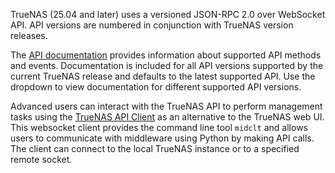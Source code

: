 &NewLine;

TrueNAS (25.04 and later) uses a versioned JSON-RPC 2.0 over WebSocket API.
API versions are numbered in conjunction with TrueNAS version releases.

The [API documentation](https://api.truenas.com/) provides information about supported API methods and events.
Documentation is included for all API versions supported by the current TrueNAS release and defaults to the latest supported API.
Use the dropdown to view documentation for different supported API versions.

Advanced users can interact with the TrueNAS API to perform management tasks using the [TrueNAS API Client](https://github.com/truenas/api_client) as an alternative to the TrueNAS web UI.
This websocket client provides the command line tool `midclt` and allows users to communicate with middleware using Python by making API calls.
The client can connect to the local TrueNAS instance or to a specified remote socket.
